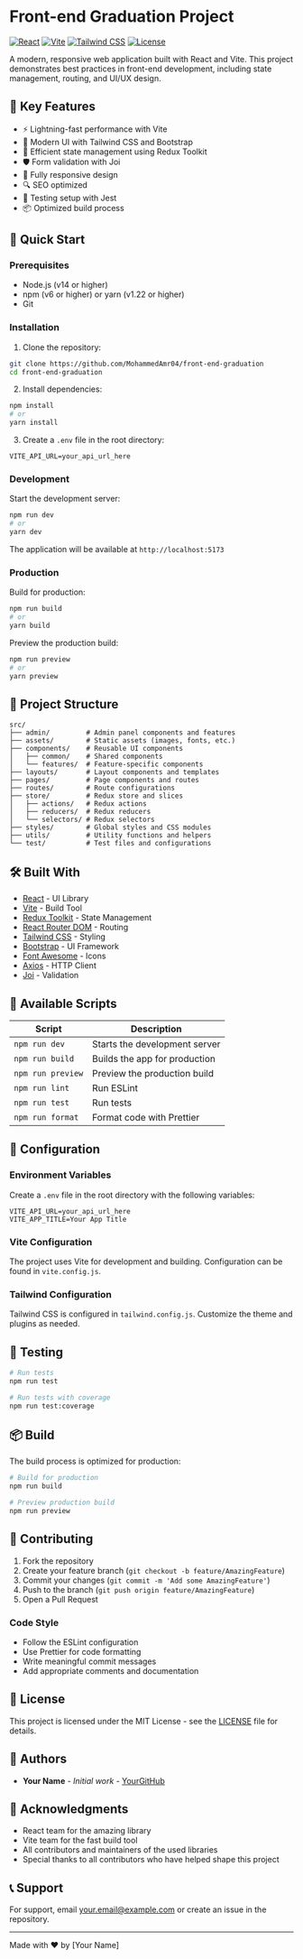 # Front-end Graduation Project

[![React](https://img.shields.io/badge/React-18.3.1-blue.svg)](https://reactjs.org/)
[![Vite](https://img.shields.io/badge/Vite-6.0.5-purple.svg)](https://vitejs.dev/)
[![Tailwind CSS](https://img.shields.io/badge/Tailwind-4.0.6-38B2AC.svg)](https://tailwindcss.com/)
[![License](https://img.shields.io/badge/License-MIT-green.svg)](LICENSE)

A modern, responsive web application built with React and Vite. This project demonstrates best practices in front-end development, including state management, routing, and UI/UX design.

## 🌟 Key Features

- ⚡️ Lightning-fast performance with Vite
- 🎨 Modern UI with Tailwind CSS and Bootstrap
- 🔄 Efficient state management using Redux Toolkit
- 🛡️ Form validation with Joi
- 📱 Fully responsive design
- 🔍 SEO optimized
- 🧪 Testing setup with Jest
- 📦 Optimized build process

## 🚀 Quick Start

### Prerequisites

- Node.js (v14 or higher)
- npm (v6 or higher) or yarn (v1.22 or higher)
- Git

### Installation

1. Clone the repository:

```bash
git clone https://github.com/MohammedAmr04/front-end-graduation
cd front-end-graduation
```

2. Install dependencies:

```bash
npm install
# or
yarn install
```

3. Create a `.env` file in the root directory:

```env
VITE_API_URL=your_api_url_here
```

### Development

Start the development server:

```bash
npm run dev
# or
yarn dev
```

The application will be available at `http://localhost:5173`

### Production

Build for production:

```bash
npm run build
# or
yarn build
```

Preview the production build:

```bash
npm run preview
# or
yarn preview
```

## 📁 Project Structure

```
src/
├── admin/         # Admin panel components and features
├── assets/        # Static assets (images, fonts, etc.)
├── components/    # Reusable UI components
│   ├── common/    # Shared components
│   └── features/  # Feature-specific components
├── layouts/       # Layout components and templates
├── pages/         # Page components and routes
├── routes/        # Route configurations
├── store/         # Redux store and slices
│   ├── actions/   # Redux actions
│   ├── reducers/  # Redux reducers
│   └── selectors/ # Redux selectors
├── styles/        # Global styles and CSS modules
├── utils/         # Utility functions and helpers
└── test/          # Test files and configurations
```

## 🛠️ Built With

- [React](https://reactjs.org/) - UI Library
- [Vite](https://vitejs.dev/) - Build Tool
- [Redux Toolkit](https://redux-toolkit.js.org/) - State Management
- [React Router DOM](https://reactrouter.com/) - Routing
- [Tailwind CSS](https://tailwindcss.com/) - Styling
- [Bootstrap](https://getbootstrap.com/) - UI Framework
- [Font Awesome](https://fontawesome.com/) - Icons
- [Axios](https://axios-http.com/) - HTTP Client
- [Joi](https://joi.dev/) - Validation

## 📝 Available Scripts

| Script            | Description                   |
| ----------------- | ----------------------------- |
| `npm run dev`     | Starts the development server |
| `npm run build`   | Builds the app for production |
| `npm run preview` | Preview the production build  |
| `npm run lint`    | Run ESLint                    |
| `npm run test`    | Run tests                     |
| `npm run format`  | Format code with Prettier     |

## 🔧 Configuration

### Environment Variables

Create a `.env` file in the root directory with the following variables:

```env
VITE_API_URL=your_api_url_here
VITE_APP_TITLE=Your App Title
```

### Vite Configuration

The project uses Vite for development and building. Configuration can be found in `vite.config.js`.

### Tailwind Configuration

Tailwind CSS is configured in `tailwind.config.js`. Customize the theme and plugins as needed.

## 🧪 Testing

```bash
# Run tests
npm run test

# Run tests with coverage
npm run test:coverage
```

## 📦 Build

The build process is optimized for production:

```bash
# Build for production
npm run build

# Preview production build
npm run preview
```

## 🤝 Contributing

1. Fork the repository
2. Create your feature branch (`git checkout -b feature/AmazingFeature`)
3. Commit your changes (`git commit -m 'Add some AmazingFeature'`)
4. Push to the branch (`git push origin feature/AmazingFeature`)
5. Open a Pull Request

### Code Style

- Follow the ESLint configuration
- Use Prettier for code formatting
- Write meaningful commit messages
- Add appropriate comments and documentation

## 📄 License

This project is licensed under the MIT License - see the [LICENSE](LICENSE) file for details.

## 👥 Authors

- **Your Name** - _Initial work_ - [YourGitHub](https://github.com/yourusername)

## 🙏 Acknowledgments

- React team for the amazing library
- Vite team for the fast build tool
- All contributors and maintainers of the used libraries
- Special thanks to all contributors who have helped shape this project

## 📞 Support

For support, email your.email@example.com or create an issue in the repository.

---

Made with ❤️ by [Your Name]

